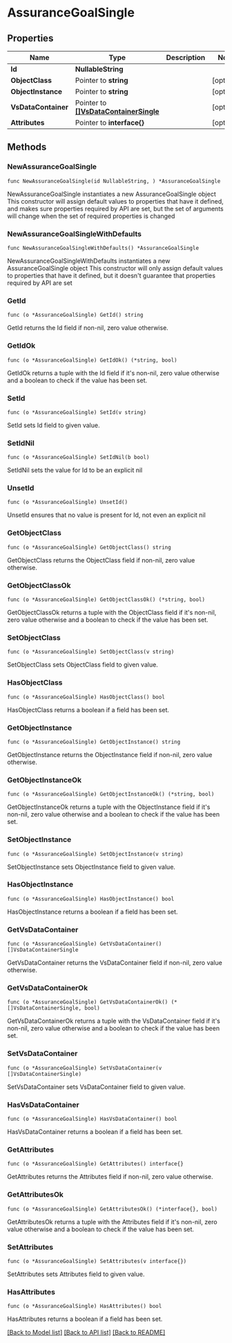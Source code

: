 # AssuranceGoalSingle

## Properties

Name | Type | Description | Notes
------------ | ------------- | ------------- | -------------
**Id** | **NullableString** |  | 
**ObjectClass** | Pointer to **string** |  | [optional] 
**ObjectInstance** | Pointer to **string** |  | [optional] 
**VsDataContainer** | Pointer to [**[]VsDataContainerSingle**](VsDataContainerSingle.md) |  | [optional] 
**Attributes** | Pointer to **interface{}** |  | [optional] 

## Methods

### NewAssuranceGoalSingle

`func NewAssuranceGoalSingle(id NullableString, ) *AssuranceGoalSingle`

NewAssuranceGoalSingle instantiates a new AssuranceGoalSingle object
This constructor will assign default values to properties that have it defined,
and makes sure properties required by API are set, but the set of arguments
will change when the set of required properties is changed

### NewAssuranceGoalSingleWithDefaults

`func NewAssuranceGoalSingleWithDefaults() *AssuranceGoalSingle`

NewAssuranceGoalSingleWithDefaults instantiates a new AssuranceGoalSingle object
This constructor will only assign default values to properties that have it defined,
but it doesn't guarantee that properties required by API are set

### GetId

`func (o *AssuranceGoalSingle) GetId() string`

GetId returns the Id field if non-nil, zero value otherwise.

### GetIdOk

`func (o *AssuranceGoalSingle) GetIdOk() (*string, bool)`

GetIdOk returns a tuple with the Id field if it's non-nil, zero value otherwise
and a boolean to check if the value has been set.

### SetId

`func (o *AssuranceGoalSingle) SetId(v string)`

SetId sets Id field to given value.


### SetIdNil

`func (o *AssuranceGoalSingle) SetIdNil(b bool)`

 SetIdNil sets the value for Id to be an explicit nil

### UnsetId
`func (o *AssuranceGoalSingle) UnsetId()`

UnsetId ensures that no value is present for Id, not even an explicit nil
### GetObjectClass

`func (o *AssuranceGoalSingle) GetObjectClass() string`

GetObjectClass returns the ObjectClass field if non-nil, zero value otherwise.

### GetObjectClassOk

`func (o *AssuranceGoalSingle) GetObjectClassOk() (*string, bool)`

GetObjectClassOk returns a tuple with the ObjectClass field if it's non-nil, zero value otherwise
and a boolean to check if the value has been set.

### SetObjectClass

`func (o *AssuranceGoalSingle) SetObjectClass(v string)`

SetObjectClass sets ObjectClass field to given value.

### HasObjectClass

`func (o *AssuranceGoalSingle) HasObjectClass() bool`

HasObjectClass returns a boolean if a field has been set.

### GetObjectInstance

`func (o *AssuranceGoalSingle) GetObjectInstance() string`

GetObjectInstance returns the ObjectInstance field if non-nil, zero value otherwise.

### GetObjectInstanceOk

`func (o *AssuranceGoalSingle) GetObjectInstanceOk() (*string, bool)`

GetObjectInstanceOk returns a tuple with the ObjectInstance field if it's non-nil, zero value otherwise
and a boolean to check if the value has been set.

### SetObjectInstance

`func (o *AssuranceGoalSingle) SetObjectInstance(v string)`

SetObjectInstance sets ObjectInstance field to given value.

### HasObjectInstance

`func (o *AssuranceGoalSingle) HasObjectInstance() bool`

HasObjectInstance returns a boolean if a field has been set.

### GetVsDataContainer

`func (o *AssuranceGoalSingle) GetVsDataContainer() []VsDataContainerSingle`

GetVsDataContainer returns the VsDataContainer field if non-nil, zero value otherwise.

### GetVsDataContainerOk

`func (o *AssuranceGoalSingle) GetVsDataContainerOk() (*[]VsDataContainerSingle, bool)`

GetVsDataContainerOk returns a tuple with the VsDataContainer field if it's non-nil, zero value otherwise
and a boolean to check if the value has been set.

### SetVsDataContainer

`func (o *AssuranceGoalSingle) SetVsDataContainer(v []VsDataContainerSingle)`

SetVsDataContainer sets VsDataContainer field to given value.

### HasVsDataContainer

`func (o *AssuranceGoalSingle) HasVsDataContainer() bool`

HasVsDataContainer returns a boolean if a field has been set.

### GetAttributes

`func (o *AssuranceGoalSingle) GetAttributes() interface{}`

GetAttributes returns the Attributes field if non-nil, zero value otherwise.

### GetAttributesOk

`func (o *AssuranceGoalSingle) GetAttributesOk() (*interface{}, bool)`

GetAttributesOk returns a tuple with the Attributes field if it's non-nil, zero value otherwise
and a boolean to check if the value has been set.

### SetAttributes

`func (o *AssuranceGoalSingle) SetAttributes(v interface{})`

SetAttributes sets Attributes field to given value.

### HasAttributes

`func (o *AssuranceGoalSingle) HasAttributes() bool`

HasAttributes returns a boolean if a field has been set.


[[Back to Model list]](../README.md#documentation-for-models) [[Back to API list]](../README.md#documentation-for-api-endpoints) [[Back to README]](../README.md)


